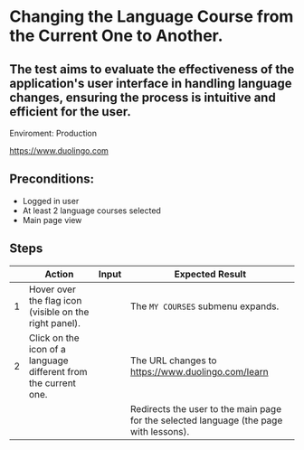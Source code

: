 # Changing the Language Course from the Current One to Another.

## The test aims to evaluate the effectiveness of the application's user interface in handling language changes, ensuring the process is intuitive and efficient for the user.

Enviroment: Production

https://www.duolingo.com

## Preconditions:

* Logged in user
* At least 2 language courses selected
* Main page view

## Steps

|   | Action                                                          | Input | Expected Result                                                                        |
|---|-----------------------------------------------------------------|-------|----------------------------------------------------------------------------------------|
| 1 | Hover over the flag icon (visible on the right panel).          |       | The `MY COURSES` submenu expands.                                                      |
| 2 | Click on the icon of a language different from the current one. |       | The URL changes to https://www.duolingo.com/learn                                      |
|   |                                                                 |       | Redirects the user to the main page for the selected language (the page with lessons). |